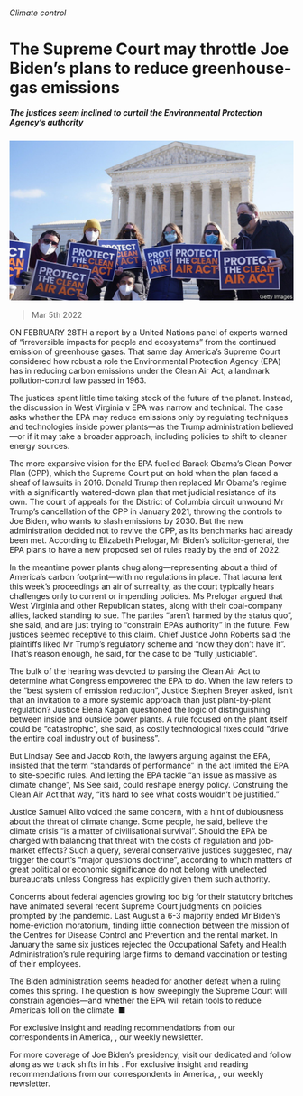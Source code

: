 ###### Climate control

# The Supreme Court may throttle Joe Biden’s plans to reduce greenhouse-gas emissions 

##### The justices seem inclined to curtail the Environmental Protection Agency’s authority 

![image](images/20220305_usp502.jpg) 

> Mar 5th 2022 

ON FEBRUARY 28TH a report by a United Nations panel of experts warned of “irreversible impacts for people and ecosystems” from the continued emission of greenhouse gases. That same day America’s Supreme Court considered how robust a role the Environmental Protection Agency (EPA) has in reducing carbon emissions under the Clean Air Act, a landmark pollution-control law passed in 1963.

The justices spent little time taking stock of the future of the planet. Instead, the discussion in West Virginia v EPA was narrow and technical. The case asks whether the EPA may reduce emissions only by regulating techniques and technologies inside power plants—as the Trump administration believed—or if it may take a broader approach, including policies to shift to cleaner energy sources.


The more expansive vision for the EPA fuelled Barack Obama’s Clean Power Plan (CPP), which the Supreme Court put on hold when the plan faced a sheaf of lawsuits in 2016. Donald Trump then replaced Mr Obama’s regime with a significantly watered-down plan that met judicial resistance of its own. The court of appeals for the District of Columbia circuit unwound Mr Trump’s cancellation of the CPP in January 2021, throwing the controls to Joe Biden, who wants to slash emissions by 2030. But the new administration decided not to revive the CPP, as its benchmarks had already been met. According to Elizabeth Prelogar, Mr Biden’s solicitor-general, the EPA plans to have a new proposed set of rules ready by the end of 2022.

In the meantime power plants chug along—representing about a third of America’s carbon footprint—with no regulations in place. That lacuna lent this week’s proceedings an air of surreality, as the court typically hears challenges only to current or impending policies. Ms Prelogar argued that West Virginia and other Republican states, along with their coal-company allies, lacked standing to sue. The parties “aren’t harmed by the status quo”, she said, and are just trying to “constrain EPA’s authority” in the future. Few justices seemed receptive to this claim. Chief Justice John Roberts said the plaintiffs liked Mr Trump’s regulatory scheme and “now they don’t have it”. That’s reason enough, he said, for the case to be “fully justiciable”.

The bulk of the hearing was devoted to parsing the Clean Air Act to determine what Congress empowered the EPA to do. When the law refers to the “best system of emission reduction”, Justice Stephen Breyer asked, isn’t that an invitation to a more systemic approach than just plant-by-plant regulation? Justice Elena Kagan questioned the logic of distinguishing between inside and outside power plants. A rule focused on the plant itself could be “catastrophic”, she said, as costly technological fixes could “drive the entire coal industry out of business”.

But Lindsay See and Jacob Roth, the lawyers arguing against the EPA, insisted that the term “standards of performance” in the act limited the EPA to site-specific rules. And letting the EPA tackle “an issue as massive as climate change”, Ms See said, could reshape energy policy. Construing the Clean Air Act that way, “it’s hard to see what costs wouldn’t be justified.”

Justice Samuel Alito voiced the same concern, with a hint of dubiousness about the threat of climate change. Some people, he said, believe the climate crisis “is a matter of civilisational survival”. Should the EPA be charged with balancing that threat with the costs of regulation and job-market effects? Such a query, several conservative justices suggested, may trigger the court’s “major questions doctrine”, according to which matters of great political or economic significance do not belong with unelected bureaucrats unless Congress has explicitly given them such authority.

Concerns about federal agencies growing too big for their statutory britches have animated several recent Supreme Court judgments on policies prompted by the pandemic. Last August a 6-3 majority ended Mr Biden’s home-eviction moratorium, finding little connection between the mission of the Centres for Disease Control and Prevention and the rental market. In January the same six justices rejected the Occupational Safety and Health Administration’s rule requiring large firms to demand vaccination or testing of their employees.

The Biden administration seems headed for another defeat when a ruling comes this spring. The question is how sweepingly the Supreme Court will constrain agencies—and whether the EPA will retain tools to reduce America’s toll on the climate. ■

For exclusive insight and reading recommendations from our correspondents in America, , our weekly newsletter.

For more coverage of Joe Biden’s presidency, visit our dedicated  and follow along as we track shifts in his . For exclusive insight and reading recommendations from our correspondents in America, , our weekly newsletter.

